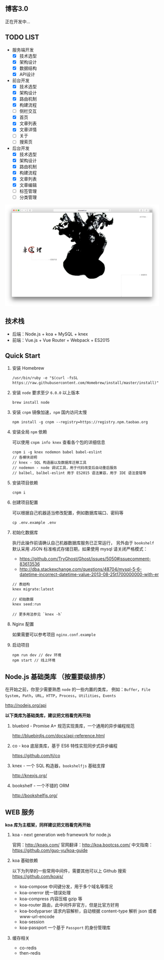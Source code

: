 ## 博客3.0

正在开发中...

## TODO LIST

- 服务端开发
    - [x] 技术选型
    - [x] 架构设计
    - [x] 数据结构
    - [x] API设计
- 前台开发
    - [x] 技术选型
    - [x] 架构设计
    - [x] 路由机制
    - [x] 构建流程
    - [ ] 侧栏交互
    - [x] 首页
    - [x] 文章列表
    - [x] 文章详情
    - [ ] 关于
    - [ ] 搜索页
- 后台开发
    - [x] 技术选型
    - [x] 架构设计
    - [x] 路由机制
    - [x] 构建流程
    - [x] 文章列表
    - [x] 文章编辑
    - [ ] 标签管理
    - [ ] 分类管理

![](wiki/home.png)

## 技术栈

- 后端：Node.js + koa + MySQL + knex
- 前端：Vue.js + Vue Router + Webpack + ES2015

## Quick Start

1. 安装 Homebrew

    ```
    /usr/bin/ruby -e "$(curl -fsSL https://raw.githubusercontent.com/Homebrew/install/master/install)"
    ```

2. 安装 `node` 要求至少 `6.0.0` 以上版本

    ```
    brew install node
    ```

3. 安装 `cnpm` 镜像加速，`npm` 国内访问太慢

    ```
    npm install -g cnpm --registry=https://registry.npm.taobao.org
    ```

4. 安装全局 `npm` 依赖

    可以使用 `cnpm info knex` 查看各个包的详细信息

    ```
    cnpm i -g knex nodemon babel babel-eslint
    // 各模块说明
    // knex - SQL 构造器以及数据库迁移工具
    // nodemon - node 调试工具，用于代码改变后自动重启服务
    // balbel, balbel-eslint 用于 ES2015 语法兼容，用于 IDE 语法查错等
    ```

5. 安装项目依赖

    ```
    cnpm i
    ```

6. 创建项目配置

    可以根据自己机器适当修改配置，例如数据库端口、密码等

    ```
    cp .env.example .env
    ```

7. 初始化数据库

    执行此操作前请确认自己机器数据库服务已正常运行，
    另外由于 `bookshelf` 默认采用 JSON 标准格式存储日期，如果使用 mysql 请关闭严格模式：

    - https://github.com/TryGhost/Ghost/issues/5050#issuecomment-83613536
    - http://dba.stackexchange.com/questions/48704/mysql-5-6-datetime-incorrect-datetime-value-2013-08-25t1700000000-with-er

    ```
    // 表结构
    knex migrate:latest

    // 初始数据
    knex seed:run

    // 更多用法参见 `knex -h`
    ```

8. Nginx 配置

    如果需要可以参考项目 `nginx.conf.example`

9. 启动项目

    ```
    npm run dev // dev 环境
    npm start // 线上环境
    ```

## Node.js 基础类库 （按重要级排序）

在开始之前，你至少需要熟悉 `node` 的一些内置的类库，
例如：`Buffer`，`File System`，`Path`，`URL`，`HTTP`，`Process`，`Utilities`，`Events`

http://nodejs.org/api

**以下类库为基础类库，建议把文档看完再开始**

1. bluebird - Promise A+ 规范实现类库，一个通用的异步编程规范

    http://bluebirdjs.com/docs/api-reference.html

2. co - koa 底层类库，基于 ES6 特性实现同步式异步编程

    https://github.com/tj/co

3. knex - 一个 SQL 构造器，`bookshelfjs` 基础支撑

    http://knexjs.org/

4. bookshelf - 一个不错的 ORM

    http://bookshelfjs.org/

## WEB 服务

**koa 库为主框架，同样建议把文档看完再开始**

1. koa - next generation web framework for node.js

    官网：http://koajs.com/
    官网翻译：http://koa.bootcss.com/
    中文指南：https://github.com/guo-yu/koa-guide

2. koa 基础依赖

    以下为列举的一些常用中间件，需要其他可以上 Github 搜索
    https://github.com/koajs/

    - koa-compose 中间键分发，用于多个域名等情况
    - koa-onerror 统一错误处理
    - koa-compress 内容压缩 gzip 等
    - koa-router 路由，此中间件非官方，但是比官方好用
    - koa-bodyparser 请求内容解析，自动根据 content-type 解析 json 或者 www-url-encode
    - koa-session
    - koa-passport 一个基于 `Passport` 的身份管理库

3. 缓存相关

    - co-redis
    - then-redis

